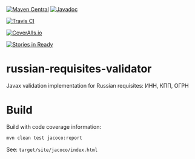 [![Maven Central](https://maven-badges.herokuapp.com/maven-central/name.valery1707.validator/russian-requisites-validator/badge.svg)](https://maven-badges.herokuapp.com/maven-central/name.valery1707.validator/russian-requisites-validator)
[![Javadoc](https://javadoc-emblem.rhcloud.com/doc/name.valery1707.validator/russian-requisites-validator/badge.svg)](http://www.javadoc.io/doc/name.valery1707.validator/russian-requisites-validator)

[![Travis CI](https://travis-ci.org/valery1707/russian-requisites-validator.svg?branch=master)](https://travis-ci.org/valery1707/russian-requisites-validator)

[![CoverAlls.io](https://coveralls.io/repos/valery1707/russian-requisites-validator/badge.svg?branch=master)](https://coveralls.io/r/valery1707/russian-requisites-validator)

[![Stories in Ready](https://badge.waffle.io/valery1707/russian-requisites-validator.svg?label=ready&title=Ready%20to%20work)](http://waffle.io/valery1707/russian-requisites-validator)

# russian-requisites-validator
Javax validation implementation for Russian requisites: ИНН, КПП, ОГРН

# Build

Build with code coverage information:
```bash
mvn clean test jacoco:report
```
See: `target/site/jacoco/index.html`
